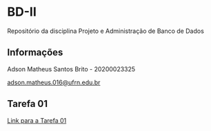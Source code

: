 # BD-II
Repositório da disciplina Projeto e Administração de Banco de Dados

## Informações
Adson Matheus Santos Brito - 20200023325

adson.matheus.016@ufrn.edu.br

## Tarefa 01

[Link para a Tarefa 01](tarefas\t01\tarefa01.md)
